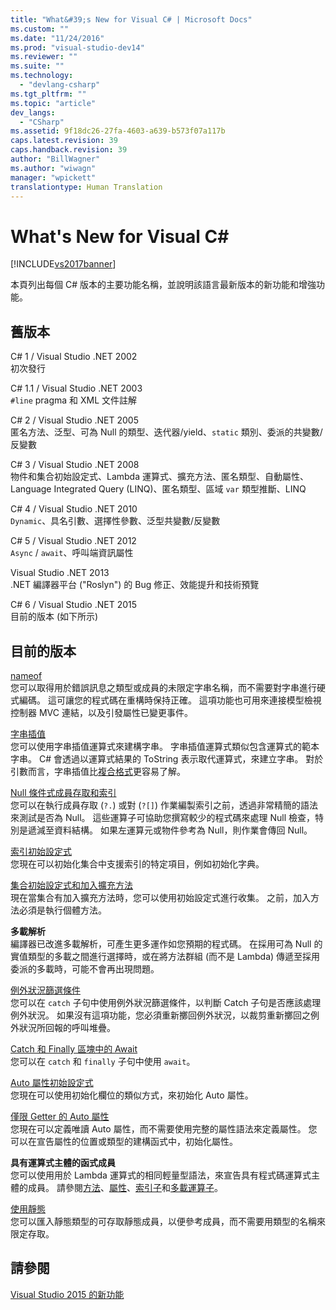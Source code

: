 ```yaml
---
title: "What&#39;s New for Visual C# | Microsoft Docs"
ms.custom: ""
ms.date: "11/24/2016"
ms.prod: "visual-studio-dev14"
ms.reviewer: ""
ms.suite: ""
ms.technology: 
  - "devlang-csharp"
ms.tgt_pltfrm: ""
ms.topic: "article"
dev_langs: 
  - "CSharp"
ms.assetid: 9f18dc26-27fa-4603-a639-b573f07a117b
caps.latest.revision: 39
caps.handback.revision: 39
author: "BillWagner"
ms.author: "wiwagn"
manager: "wpickett"
translationtype: Human Translation
---
```

# What&#39;s New for Visual C#
[!INCLUDE[vs2017banner](../../csharp/includes/vs2017banner.md)]

本頁列出每個 C\# 版本的主要功能名稱，並說明該語言最新版本的新功能和增強功能。  
  
## 舊版本  
 C\# 1 \/ Visual Studio .NET 2002  
 初次發行  
  
 C\# 1.1 \/ Visual Studio .NET 2003  
 `#line` pragma 和 XML 文件註解  
  
 C\# 2 \/ Visual Studio .NET 2005  
 匿名方法、泛型、可為 Null 的類型、迭代器\/yield、`static` 類別、委派的共變數\/反變數  
  
 C\# 3 \/ Visual Studio .NET 2008  
 物件和集合初始設定式、Lambda 運算式、擴充方法、匿名類型、自動屬性、Language Integrated Query \(LINQ\)、匿名類型、區域 `var` 類型推斷、LINQ  
  
 C\# 4 \/ Visual Studio .NET 2010  
 `Dynamic`、具名引數、選擇性參數、泛型共變數\/反變數  
  
 C\# 5 \/ Visual Studio .NET 2012  
 `Async` \/ `await`、呼叫端資訊屬性  
  
 Visual Studio .NET 2013  
 .NET 編譯器平台 \("Roslyn"\) 的 Bug 修正、效能提升和技術預覽  
  
 C\# 6 \/ Visual Studio .NET 2015  
 目前的版本 \(如下所示\)  
  
## 目前的版本  
 [nameof](../../csharp/language-reference/keywords/nameof.md)  
 您可以取得用於錯誤訊息之類型或成員的未限定字串名稱，而不需要對字串進行硬式編碼。  這可讓您的程式碼在重構時保持正確。  這項功能也可用來連接模型檢視控制器 MVC 連結，以及引發屬性已變更事件。  
  
 [字串插值](../../csharp/language-reference/keywords/interpolated-strings.md)  
 您可以使用字串插值運算式來建構字串。  字串插值運算式類似包含運算式的範本字串。  C\# 會透過以運算式結果的 ToString 表示取代運算式，來建立字串。  對於引數而言，字串插值比[複合格式](../Topic/Composite%20Formatting.md)更容易了解。  
  
 [Null 條件式成員存取和索引](../../csharp/language-reference/operators/null-conditional-operators.md)  
 您可以在執行成員存取 \(`?.`\) 或對 \(`?[]`\) 作業編製索引之前，透過非常精簡的語法來測試是否為 Null。  這些運算子可協助您撰寫較少的程式碼來處理 Null 檢查，特別是遞減至資料結構。  如果左運算元或物件參考為 Null，則作業會傳回 Null。  
  
 [索引初始設定式](../../csharp/programming-guide/classes-and-structs/object-and-collection-initializers.md)  
 您現在可以初始化集合中支援索引的特定項目，例如初始化字典。  
  
 [集合初始設定式和加入擴充方法](../../csharp/programming-guide/classes-and-structs/object-and-collection-initializers.md)  
 現在當集合有加入擴充方法時，您可以使用初始設定式進行收集。  之前，加入方法必須是執行個體方法。  
  
 **多載解析**  
 編譯器已改進多載解析，可產生更多運作如您預期的程式碼。  在採用可為 Null 的實值類型的多載之間進行選擇時，或在將方法群組 \(而不是 Lambda\) 傳遞至採用委派的多載時，可能不會再出現問題。  
  
 [例外狀況篩選條件](../../csharp/language-reference/keywords/try-catch.md)  
 您可以在 `catch` 子句中使用例外狀況篩選條件，以判斷 Catch 子句是否應該處理例外狀況。  如果沒有這項功能，您必須重新擲回例外狀況，以裁剪重新擲回之例外狀況所回報的呼叫堆疊。  
  
 [Catch 和 Finally 區塊中的 Await](../../csharp/language-reference/keywords/try-catch.md)  
 您可以在 `catch` 和 `finally` 子句中使用 `await`。  
  
 [Auto 屬性初始設定式](../../csharp/programming-guide/classes-and-structs/auto-implemented-properties.md)  
 您現在可以使用初始化欄位的類似方式，來初始化 Auto 屬性。  
  
 [僅限 Getter 的 Auto 屬性](../../csharp/programming-guide/classes-and-structs/auto-implemented-properties.md)  
 您現在可以定義唯讀 Auto 屬性，而不需要使用完整的屬性語法來定義屬性。  您可以在宣告屬性的位置或類型的建構函式中，初始化屬性。  
  
 **具有運算式主體的函式成員**  
 您可以使用用於 Lambda 運算式的相同輕量型語法，來宣告具有程式碼運算式主體的成員。  請參閱[方法](../../csharp/programming-guide/classes-and-structs/methods.md)、[屬性](../../csharp/programming-guide/classes-and-structs/properties.md)、[索引子](../../csharp/programming-guide/indexers/index.md)和[多載運算子](../../csharp/programming-guide/statements-expressions-operators/overloadable-operators.md)。  
  
 [使用靜態](../../csharp/language-reference/keywords/using-directive.md)  
 您可以匯入靜態類型的可存取靜態成員，以便參考成員，而不需要用類型的名稱來限定存取。  
  
## 請參閱  
 [Visual Studio 2015 的新功能](/visual-studio/ide/what-s-new-in-visual-studio-2015)